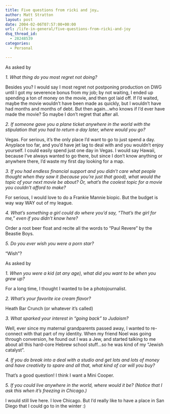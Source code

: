 ```yaml
---
title: Five questions from ricki and joy…
author: Matt Stratton
layout: post
date: 2004-02-06T07:57:00+00:00
url: /life-in-general/five-questions-from-ricki-and-joy
dsq_thread_id:
  - 28248539
categories:
  - Personal

---
```

As asked by

_1. What thing do you most regret not doing?_
  
Besides you? I would say I most regret not postponing production on DWG until I got my severence bonus from my job; by not waiting, I ended up spending a ton of money on the movie, and then got laid off. If I&#8217;d waited, maybe the movie wouldn&#8217;t have been made as quickly, but I wouldn&#8217;t have had months and months of debt. But then again&#8230;who knows if I&#8217;d ever have made the movie? So maybe I don&#8217;t regret that after all.

_2. If someone gave you a plane ticket anywhere in the world with the stipulation that you had to return a day later, where would you go?_
  
Vegas. For serious, it&#8217;s the only place I&#8217;d want to go to just spend a day. Anyplace too far, and you&#8217;d have jet lag to deal with and you wouldn&#8217;t enjoy yourself. I could easily spend just one day in Vegas. I would say Hawaii, because I&#8217;ve always wanted to go there, but since I don&#8217;t know anything or anywhere there, I&#8217;d waste my first day looking for a map.

_3. If you had endless financial support and you didn&#8217;t care what people thought when they saw it (because you&#8217;re just that good), what would the topic of your next movie be about? Or, what&#8217;s the coolest topic for a movie you couldn&#8217;t afford to make?_
  
For serious, I would love to do a Frankie Mannie biopic. But the budget is way way WAY out of my league.

_4. What&#8217;s something a girl could do where you&#8217;d say, &#8220;That&#8217;s the girl for me,&#8221; even if you didn&#8217;t know here?_
  
Order a root beer float and recite all the words to &#8220;Paul Revere&#8221; by the Beastie Boys.

_5. Do you ever wish you were a porn star?_
  
&#8220;Wish&#8221;?

As asked by

_1. When you were a kid (at any age), what did you want to be when you grew up?_
  
For a long time, I thought I wanted to be a photojournalist.

_2. What&#8217;s your favorite ice cream flavor?_
  
Heath Bar Crunch (or whatever it&#8217;s called)

_3. What sparked your interest in &#8220;going back&#8221; to Judaism?_
  
Well, ever since my maternal grandparents passed away, I wanted to re-connect with that part of my identity. When my friend Noel was going through conversion, he found out I was a Jew, and started talking to me about all this hard-core Hebrew school stuff&#8230;so he was kind of my &#8220;Jewish catalyst&#8221;.

_4. If you do break into a deal with a studio and get lots and lots of money and have creativity to spare and all that, what kind of car will you buy?_
  
That&#8217;s a good question! I think I want a Mini Cooper.

_5. If you could live anywhere in the world, where would it be? (Notice that I ask this when it&#8217;s freezing in Chicago.)_
  
I would still live here. I love Chicago. But I&#8217;d really like to have a place in San Diego that I could go to in the winter :)